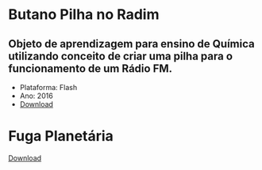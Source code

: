 # Butano Pilha no Radim
## Objeto de aprendizagem para ensino de Química utilizando conceito de criar uma pilha para o funcionamento de um Rádio FM.

- Plataforma: Flash
- Ano: 2016
- [Download](https://drive.google.com/open?id=0ByBgxY7Ot8vNYUlhbzFPM2REUzA)


# Fuga Planetária
[Download](#)
